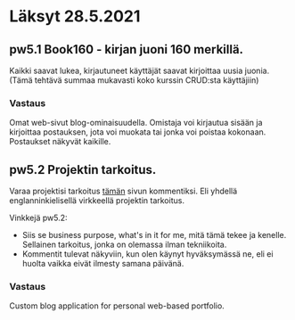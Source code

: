 # Läksyt 28.5.2021

## pw5.1 Book160 - kirjan juoni 160 merkillä.
Kaikki saavat lukea, kirjautuneet käyttäjät saavat kirjoittaa uusia juonia. (Tämä tehtävä summaa mukavasti koko kurssin CRUD:sta käyttäjiin)

### Vastaus
Omat web-sivut blog-ominaisuudella. Omistaja voi kirjautua sisään ja kirjoittaa postauksen,
jota voi muokata tai jonka voi poistaa kokonaan. Postaukset näkyvät kaikille.

## pw5.2 Projektin tarkoitus.
Varaa projektisi tarkoitus [tämän](https://terokarvinen.com/2021/python-web-service-from-idea-to-production/) sivun kommentiksi. Eli yhdellä englanninkielisellä virkkeellä projektin tarkoitus.

Vinkkejä pw5.2:
- Siis se business purpose, what's in it for me, mitä tämä tekee ja kenelle. Sellainen tarkoitus, jonka on olemassa ilman tekniikoita.
- Kommentit tulevat näkyviin, kun olen käynyt hyväksymässä ne, eli ei huolta vaikka eivät ilmesty samana päivänä.

### Vastaus

Custom blog application for personal web-based portfolio.
